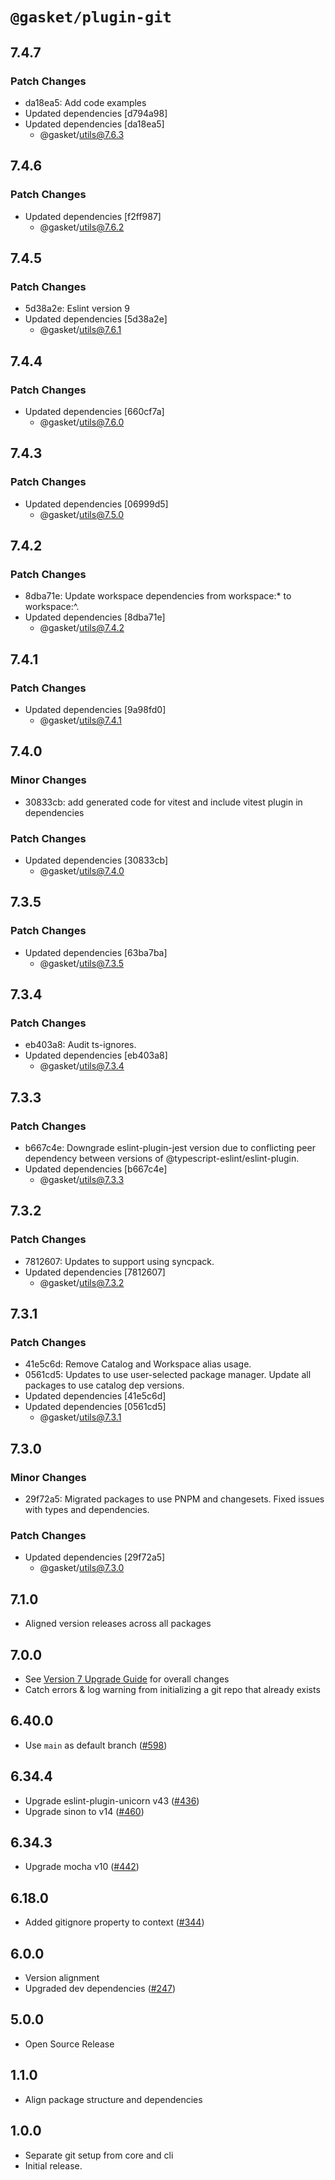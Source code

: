 # `@gasket/plugin-git`

## 7.4.7

### Patch Changes

- da18ea5: Add code examples
- Updated dependencies [d794a98]
- Updated dependencies [da18ea5]
  - @gasket/utils@7.6.3

## 7.4.6

### Patch Changes

- Updated dependencies [f2ff987]
  - @gasket/utils@7.6.2

## 7.4.5

### Patch Changes

- 5d38a2e: Eslint version 9
- Updated dependencies [5d38a2e]
  - @gasket/utils@7.6.1

## 7.4.4

### Patch Changes

- Updated dependencies [660cf7a]
  - @gasket/utils@7.6.0

## 7.4.3

### Patch Changes

- Updated dependencies [06999d5]
  - @gasket/utils@7.5.0

## 7.4.2

### Patch Changes

- 8dba71e: Update workspace dependencies from workspace:\* to workspace:^.
- Updated dependencies [8dba71e]
  - @gasket/utils@7.4.2

## 7.4.1

### Patch Changes

- Updated dependencies [9a98fd0]
  - @gasket/utils@7.4.1

## 7.4.0

### Minor Changes

- 30833cb: add generated code for vitest and include vitest plugin in dependencies

### Patch Changes

- Updated dependencies [30833cb]
  - @gasket/utils@7.4.0

## 7.3.5

### Patch Changes

- Updated dependencies [63ba7ba]
  - @gasket/utils@7.3.5

## 7.3.4

### Patch Changes

- eb403a8: Audit ts-ignores.
- Updated dependencies [eb403a8]
  - @gasket/utils@7.3.4

## 7.3.3

### Patch Changes

- b667c4e: Downgrade eslint-plugin-jest version due to conflicting peer dependency between versions of @typescript-eslint/eslint-plugin.
- Updated dependencies [b667c4e]
  - @gasket/utils@7.3.3

## 7.3.2

### Patch Changes

- 7812607: Updates to support using syncpack.
- Updated dependencies [7812607]
  - @gasket/utils@7.3.2

## 7.3.1

### Patch Changes

- 41e5c6d: Remove Catalog and Workspace alias usage.
- 0561cd5: Updates to use user-selected package manager. Update all packages to use catalog dep versions.
- Updated dependencies [41e5c6d]
- Updated dependencies [0561cd5]
  - @gasket/utils@7.3.1

## 7.3.0

### Minor Changes

- 29f72a5: Migrated packages to use PNPM and changesets. Fixed issues with types and dependencies.

### Patch Changes

- Updated dependencies [29f72a5]
  - @gasket/utils@7.3.0

## 7.1.0

- Aligned version releases across all packages

## 7.0.0

- See [Version 7 Upgrade Guide] for overall changes
- Catch errors & log warning from initializing a git repo that already exists

## 6.40.0

- Use `main` as default branch ([#598])

## 6.34.4

- Upgrade eslint-plugin-unicorn v43 ([#436])
- Upgrade sinon to v14 ([#460])

## 6.34.3

- Upgrade mocha v10 ([#442])

## 6.18.0

- Added gitignore property to context ([#344])

## 6.0.0

- Version alignment
- Upgraded dev dependencies ([#247])

## 5.0.0

- Open Source Release

## 1.1.0

- Align package structure and dependencies

## 1.0.0

- Separate git setup from core and cli
- Initial release.

[Version 7 Upgrade Guide]: /docs/upgrade-to-7.md
[#247]: https://github.com/godaddy/gasket/pull/247
[#344]: https://github.com/godaddy/gasket/pull/344
[#436]: https://github.com/godaddy/gasket/pull/436
[#442]: https://github.com/godaddy/gasket/pull/442
[#460]: https://github.com/godaddy/gasket/pull/460
[#598]: https://github.com/godaddy/gasket/pull/598
